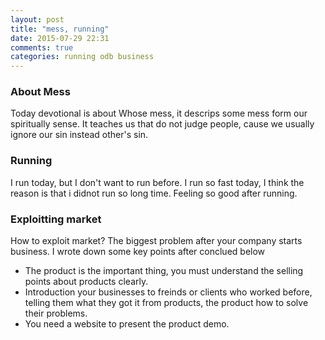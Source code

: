 ```yaml
---
layout: post
title: "mess, running"
date: 2015-07-29 22:31
comments: true
categories: running odb business
---
```

### About Mess

Today devotional is about Whose mess, it descrips some mess form our spiritually sense. It teaches us that do not judge people, cause we usually ignore our sin instead other's sin.

### Running
I run today, but I don't want to run before. I run so fast today, I think the reason is that i didnot run so long time. Feeling so good after running.

### Exploitting market
How to exploit market? The biggest problem after your company starts business. I wrote down some key points after conclued below

* The product is the important thing, you must understand the selling points about products clearly.
* Introduction your businesses to freinds or clients who worked before, telling them what they got it from products, the product how to solve their problems.
* You need a website to present the product demo.